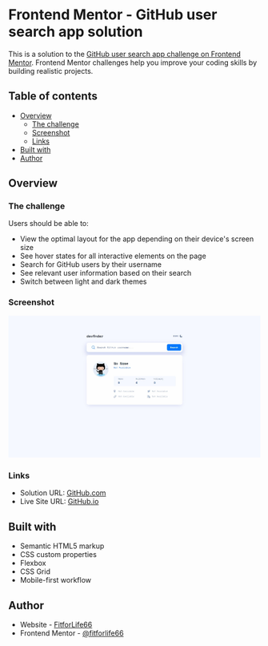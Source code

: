 # Frontend Mentor - GitHub user search app solution

This is a solution to the [GitHub user search app challenge on Frontend Mentor](https://www.frontendmentor.io/challenges/github-user-search-app-Q09YOgaH6). Frontend Mentor challenges help you improve your coding skills by building realistic projects. 

## Table of contents

- [Overview](#overview)
  - [The challenge](#the-challenge)
  - [Screenshot](#screenshot)
  - [Links](#links)
- [Built with](#built-with)
- [Author](#author)


## Overview

### The challenge

Users should be able to:
- View the optimal layout for the app depending on their device's screen size
- See hover states for all interactive elements on the page
- Search for GitHub users by their username
- See relevant user information based on their search
- Switch between light and dark themes
### Screenshot

![](./screenshot.jpg)

### Links

- Solution URL: [GitHub.com](https://github.com/fitforlife66/github-user-search/)
- Live Site URL: [GitHub.io](https://fitforlife66.github.io/github-user-search/)

## Built with

- Semantic HTML5 markup
- CSS custom properties
- Flexbox
- CSS Grid
- Mobile-first workflow


## Author

- Website - [FitforLife66](https://github.com/fitforlife66/)
- Frontend Mentor - [@fitforlife66](https://www.frontendmentor.io/profile/fitforlife66)

